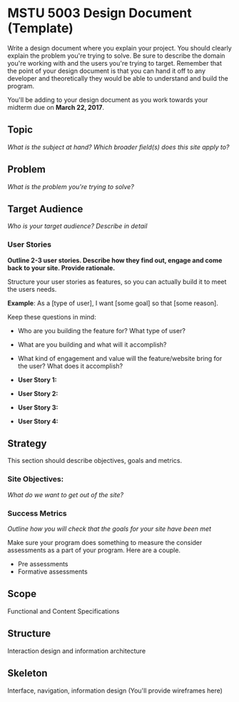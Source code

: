 # MSTU 5003 Design Document (Template)

Write a design document where you explain your project. You should clearly explain the problem you're trying to solve. Be sure to describe the domain you're working with and the users you're trying to target. Remember that the point of your design document is that you can hand it off to any developer and theoretically they would be able to understand and build the program.

You'll be adding to your design document as you work towards your midterm due on **March 22, 2017**.


## Topic
*What is the subject at hand?*
*Which broader field(s) does this site apply to?*

## Problem
*What is the problem you're trying to solve?*

## Target Audience
*Who is your target audience? Describe in detail*

### User Stories
**Outline 2-3 user stories. Describe how they find out, engage and come back to your site. Provide rationale.**

Structure your user stories as features, so you can actually build it to meet the users needs.

**Example**: As a [type of user], I want [some goal] so that [some reason].

Keep these questions in mind:
- Who are you building the feature for? What type of user?
- What are you building and what will it accomplish?
- What kind of engagement and value will the feature/website bring for the user? What does it accomplish?

- **User Story 1:**
- **User Story 2:**
- **User Story 3:**
- **User Story 4:**


## Strategy

This section should describe objectives, goals and metrics.

### Site Objectives:
*What do we want to get out of the site?*

### Success Metrics
*Outline how you will check that the goals for your site have been met*

Make sure your program does something to measure the consider assessments as a part of your program. Here are a couple.

* Pre assessments
* Formative assessments


## Scope
Functional and Content Specifications

## Structure
Interaction design and information architecture

## Skeleton
Interface, navigation, information design
(You'll provide wireframes here)
